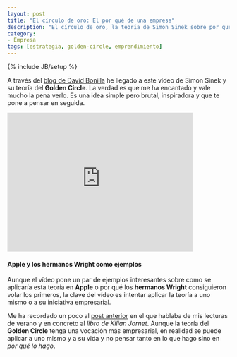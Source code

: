 ```yaml
---
layout: post
title: "El círculo de oro: El por qué de una empresa"
description: "El círculo de oro, la teoría de Simon Sinek sobre por qué existe una empresa"
category: 
- Empresa
tags: [estrategia, golden-circle, emprendimiento]
---
```

{% include JB/setup %}

A través del [blog de David Bonilla](http://www.bonillaware.com/) he llegado a este vídeo de Simon Sinek y su teoría del **Golden Circle**. La verdad es que me ha encantado y vale mucho la pena verlo. Es una idea simple pero brutal, inspiradora y que te pone a pensar en seguida.

<iframe width="420" height="315" src="https://www.youtube.com/embed/z8VHgZ47Tgw" frameborder="0" allowfullscreen></iframe>

#### Apple y los hermanos Wright como ejemplos

Aunque el vídeo pone un par de ejemplos interesantes sobre como se aplicaría esta teoría en **Apple** o por qué los **hermanos Wright** consiguieron volar los primeros, la clave del vídeo es intentar aplicar la teoría a uno mismo o a su iniciativa empresarial.

Me ha recordado un poco al [post anterior](http://psanxiao.com/Lecturas-de-verano) en el que hablaba de mis lecturas de verano y en concreto al *libro de Kilian Jornet*. Aunque la teoría del **Golden Circle** tenga una vocación más empresarial, en realidad se puede aplicar a uno mismo y a su vida y no pensar tanto en lo que hago sino en *por qué lo hago*.
